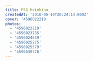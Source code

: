 ```yaml
---
title: PS3 Heimkino
createdAt: '2010-05-10T20:24:14.000Z'
cover: '4596022219'
photos:
  - '4596022219'
  - '4596023735'
  - '4596024639'
  - '4596025275'
  - '4596025579'
  - '4596639376'
---
```


